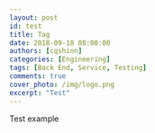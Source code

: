 ```yaml
---
layout: post
id: test
title: Tag
date: 2018-09-18 08:00:00
authors: [cqshinn]
categories: [Engineering]
tags: [Back End, Service, Testing]
comments: true
cover_photo: /img/logo.png
excerpt: "Test"
---
```


Test example



